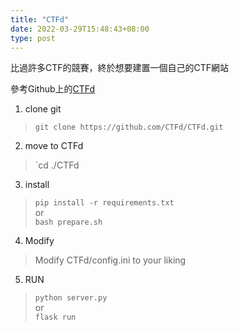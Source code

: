 ```yaml
---
title: "CTFd"
date: 2022-03-29T15:48:43+08:00
type: post
---
```


比過許多CTF的競賽，終於想要建置一個自己的CTF網站

參考Github上的[CTFd](https://github.com/CTFd/CTFd)

1. clone git
> `git clone https://github.com/CTFd/CTFd.git`

2. move to CTFd
> `cd ./CTFd

3. install
> `pip install -r requirements.txt`  
or  
`bash prepare.sh`

4. Modify
> Modify CTFd/config.ini to your liking

5. RUN
> `python server.py`  
or  
`flask run`